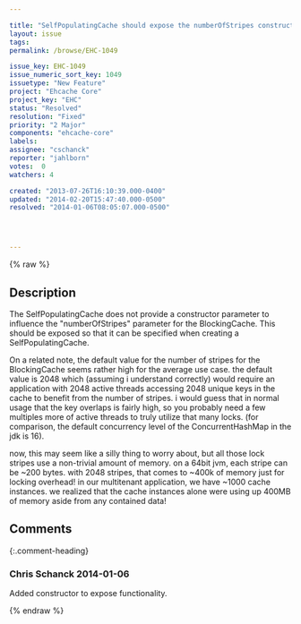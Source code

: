 ```yaml
---

title: "SelfPopulatingCache should expose the numberOfStripes constructor parameter from BlockingCache"
layout: issue
tags: 
permalink: /browse/EHC-1049

issue_key: EHC-1049
issue_numeric_sort_key: 1049
issuetype: "New Feature"
project: "Ehcache Core"
project_key: "EHC"
status: "Resolved"
resolution: "Fixed"
priority: "2 Major"
components: "ehcache-core"
labels: 
assignee: "cschanck"
reporter: "jahlborn"
votes:  0
watchers: 4

created: "2013-07-26T16:10:39.000-0400"
updated: "2014-02-20T15:47:40.000-0500"
resolved: "2014-01-06T08:05:07.000-0500"




---
```


{% raw %}

## Description

<div markdown="1" class="description">

The SelfPopulatingCache does not provide a constructor parameter to influence the "numberOfStripes" parameter for the BlockingCache.  This should be exposed so that it can be specified when creating a SelfPopulatingCache.

On a related note, the default value for the number of stripes for the BlockingCache seems rather high for the average use case.  the default value is 2048 which (assuming i understand correctly) would require an application with 2048 active threads accessing 2048 unique keys in the cache to benefit from the number of stripes.  i would guess that in normal usage that the key overlaps is fairly high, so you probably need a few multiples more of active threads to truly utilize that many locks.  (for comparison, the default concurrency level of the ConcurrentHashMap in the jdk is 16).

now, this may seem like a silly thing to worry about, but all those lock stripes use a non-trivial amount of memory.  on a 64bit jvm, each stripe can be ~200 bytes.  with 2048 stripes, that comes to ~400k of memory just for locking overhead!  in our multitenant application, we have ~1000 cache instances.  we realized that the cache instances alone were using up 400MB of memory aside from any contained data!

</div>

## Comments


{:.comment-heading}
### **Chris Schanck** <span class="date">2014-01-06</span>

<div markdown="1" class="comment">

Added constructor to expose functionality.

</div>



{% endraw %}
